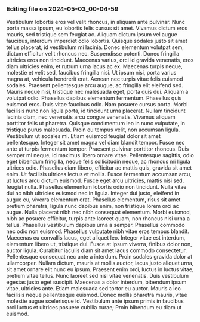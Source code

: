 

### Editing file on 2024-05-03_00-04-59

Vestibulum lobortis eros vel velit rhoncus, in aliquam ante pulvinar. Nunc porta massa ipsum, eu lobortis felis cursus sit amet. Vivamus dictum eros mauris, sed tristique sem feugiat ac. Aliquam dictum ipsum vel augue faucibus, interdum imperdiet odio lobortis. Quisque sodales justo sit amet tellus placerat, id vestibulum mi lacinia. Donec elementum volutpat sem, dictum efficitur velit rhoncus nec. Suspendisse potenti. Donec fringilla ultricies eros non tincidunt. Maecenas varius, orci id gravida venenatis, eros diam ultricies enim, et rutrum urna lacus ac ex. Maecenas turpis neque, molestie et velit sed, faucibus fringilla nisi. Ut ipsum nisi, porta varius magna at, vehicula hendrerit erat. Aenean nec turpis vitae felis euismod sodales. Praesent pellentesque arcu augue, ac fringilla elit eleifend sed. Mauris neque nisi, tristique nec malesuada eget, porta quis dui.
Aliquam a volutpat odio. Phasellus dapibus elementum fermentum. Phasellus quis euismod eros. Duis vitae faucibus odio. Nam posuere cursus porta. Morbi facilisis nunc non ligula porta, id tincidunt urna placerat. Nullam tincidunt lacinia diam, nec venenatis arcu congue venenatis. Vivamus aliquam porttitor felis ut pharetra. Quisque condimentum leo in nunc vulputate, in tristique purus malesuada. Proin eu tempus velit, non accumsan ligula. Vestibulum ut sodales mi.
Etiam euismod feugiat dolor sit amet pellentesque. Integer sit amet magna vel diam blandit tempor. Fusce nec ante ut turpis fermentum tempor. Praesent pulvinar porttitor rhoncus. Duis semper mi neque, id maximus libero ornare vitae. Pellentesque sagittis, odio eget bibendum fringilla, neque felis sollicitudin neque, ac rhoncus mi ligula ultrices odio. Phasellus diam libero, efficitur ac mattis quis, gravida sit amet enim. Ut facilisis ultrices lectus et mollis. Fusce fermentum accumsan arcu, ut luctus arcu dictum euismod. Fusce eget arcu ultricies, mattis nisi sed, feugiat nulla.
Phasellus elementum lobortis odio non tincidunt. Nulla vitae dui ac nibh ultricies euismod nec in ligula. Integer dui justo, eleifend in augue eu, viverra elementum erat. Phasellus elementum, risus sit amet pretium pharetra, ligula nunc dapibus enim, non tristique lorem orci ac augue. Nulla placerat nibh nec nibh consequat elementum. Morbi euismod, nibh ac posuere efficitur, turpis ante laoreet quam, non rhoncus nisi urna a tellus. Phasellus vestibulum dapibus urna a semper. Phasellus commodo nec odio non euismod. Phasellus vulputate nibh vitae eros tempus blandit. Maecenas eu convallis lacus, eget aliquet leo. Integer vitae est interdum, elementum libero ut, tristique dui. Fusce at ipsum viverra, finibus dolor non, auctor ligula. Curabitur iaculis diam sit amet lacus commodo consectetur. Pellentesque consequat nec ante a interdum. Proin sodales gravida dolor at ullamcorper.
Nullam dictum, mauris at mollis auctor, lacus justo aliquet urna, sit amet ornare elit nunc eu ipsum. Praesent enim orci, luctus in luctus vitae, pretium vitae tellus. Nunc laoreet sed nisl vitae venenatis. Duis vestibulum egestas justo eget suscipit. Maecenas a dolor interdum, bibendum ipsum vitae, ultricies ante. Etiam malesuada sed tortor eu auctor. Mauris a leo facilisis neque pellentesque euismod. Donec mollis pharetra mauris, vitae molestie augue scelerisque id. Vestibulum ante ipsum primis in faucibus orci luctus et ultrices posuere cubilia curae; Proin bibendum eu diam ut euismod.



